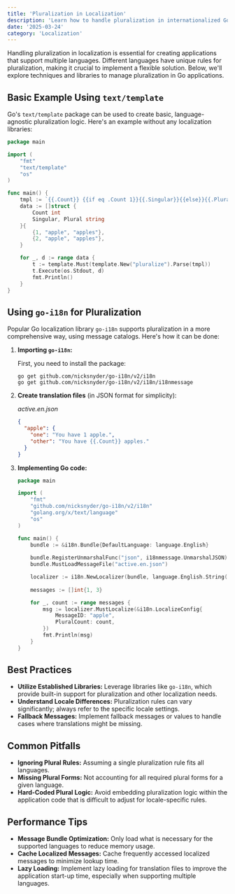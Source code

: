 ```yaml
---
title: 'Pluralization in Localization'
description: 'Learn how to handle pluralization in internationalized Go applications, ensuring accurate translations across languages.'
date: '2025-03-24'
category: 'Localization'
---
```


Handling pluralization in localization is essential for creating applications that support multiple languages. Different languages have unique rules for pluralization, making it crucial to implement a flexible solution. Below, we'll explore techniques and libraries to manage pluralization in Go applications.

## Basic Example Using `text/template`

Go's `text/template` package can be used to create basic, language-agnostic pluralization logic. Here's an example without any localization libraries:

```go
package main

import (
	"fmt"
	"text/template"
	"os"
)

func main() {
	tmpl := `{{.Count}} {{if eq .Count 1}}{{.Singular}}{{else}}{{.Plural}}{{end}}`
	data := []struct {
		Count int
		Singular, Plural string
	}{
		{1, "apple", "apples"},
		{2, "apple", "apples"},
	}

	for _, d := range data {
		t := template.Must(template.New("pluralize").Parse(tmpl))
		t.Execute(os.Stdout, d)
		fmt.Println()
	}
}
```

## Using `go-i18n` for Pluralization

Popular Go localization library `go-i18n` supports pluralization in a more comprehensive way, using message catalogs. Here's how it can be done:

1. **Importing `go-i18n`:**

   First, you need to install the package:

   ```
   go get github.com/nicksnyder/go-i18n/v2/i18n
   go get github.com/nicksnyder/go-i18n/v2/i18n/i18nmessage
   ```

2. **Create translation files** (in JSON format for simplicity):

   *active.en.json*

   ```json
   {
     "apple": {
       "one": "You have 1 apple.",
       "other": "You have {{.Count}} apples."
     }
   }
   ```

3. **Implementing Go code:**

   ```go
   package main

   import (
       "fmt"
       "github.com/nicksnyder/go-i18n/v2/i18n"
       "golang.org/x/text/language"
       "os"
   )

   func main() {
       bundle := &i18n.Bundle{DefaultLanguage: language.English}
       
       bundle.RegisterUnmarshalFunc("json", i18nmessage.UnmarshalJSON)
       bundle.MustLoadMessageFile("active.en.json")

       localizer := i18n.NewLocalizer(bundle, language.English.String())
       
       messages := []int{1, 3}

       for _, count := range messages {
           msg := localizer.MustLocalize(&i18n.LocalizeConfig{
               MessageID: "apple",
               PluralCount: count,
           })
           fmt.Println(msg)
       }
   }
   ```

## Best Practices

- **Utilize Established Libraries:** Leverage libraries like `go-i18n`, which provide built-in support for pluralization and other localization needs.
- **Understand Locale Differences:** Pluralization rules can vary significantly; always refer to the specific locale settings.
- **Fallback Messages:** Implement fallback messages or values to handle cases where translations might be missing.

## Common Pitfalls

- **Ignoring Plural Rules:** Assuming a single pluralization rule fits all languages.
- **Missing Plural Forms:** Not accounting for all required plural forms for a given language.
- **Hard-Coded Plural Logic:** Avoid embedding pluralization logic within the application code that is difficult to adjust for locale-specific rules.

## Performance Tips

- **Message Bundle Optimization:** Only load what is necessary for the supported languages to reduce memory usage.
- **Cache Localized Messages:** Cache frequently accessed localized messages to minimize lookup time.
- **Lazy Loading:** Implement lazy loading for translation files to improve the application start-up time, especially when supporting multiple languages.